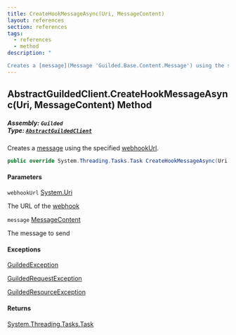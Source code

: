 ```yaml
---
title: CreateHookMessageAsync(Uri, MessageContent)
layout: references
section: references
tags:
  - references
  - method
description: "

Creates a [message](Message 'Guilded.Base.Content.Message') using the specified [webhookUrl](AbstractGuildedClient.CreateHookMessageAsync(Uri,MessageContent)#Guilded.AbstractGuildedClient.CreateHookMessageAsync(Uri,Guilded.Base.Content.MessageContent).webhookUrl 'Guilded.AbstractGuildedClient.CreateHookMessageAsync(Uri, Guilded.Base.Content.MessageContent).webhookUrl')."
---
```


## AbstractGuildedClient.CreateHookMessageAsync(Uri, MessageContent) Method
##### **Assembly:** `Guilded`<br/>**Type:** [`AbstractGuildedClient`](AbstractGuildedClient 'Guilded.AbstractGuildedClient')

Creates a [message](Message 'Guilded.Base.Content.Message') using the specified [webhookUrl](AbstractGuildedClient.CreateHookMessageAsync(Uri,MessageContent)#Guilded.AbstractGuildedClient.CreateHookMessageAsync(Uri,Guilded.Base.Content.MessageContent).webhookUrl 'Guilded.AbstractGuildedClient.CreateHookMessageAsync(Uri, Guilded.Base.Content.MessageContent).webhookUrl').

```csharp
public override System.Threading.Tasks.Task CreateHookMessageAsync(Uri webhookUrl, Guilded.Base.Content.MessageContent message);
```
#### Parameters

<a name='Guilded.AbstractGuildedClient.CreateHookMessageAsync(Uri,Guilded.Base.Content.MessageContent).webhookUrl'></a>

`webhookUrl` [System.Uri](https://docs.microsoft.com/en-us/dotnet/api/System.Uri 'System.Uri')

The URL of the [webhook](Webhook 'Guilded.Base.Servers.Webhook')

<a name='Guilded.AbstractGuildedClient.CreateHookMessageAsync(Uri,Guilded.Base.Content.MessageContent).message'></a>

`message` [MessageContent](MessageContent 'Guilded.Base.Content.MessageContent')

The message to send

#### Exceptions

[GuildedException](GuildedException 'Guilded.Base.GuildedException')

[GuildedRequestException](GuildedRequestException 'Guilded.Base.GuildedRequestException')

[GuildedResourceException](GuildedResourceException 'Guilded.Base.GuildedResourceException')

#### Returns
[System.Threading.Tasks.Task](https://docs.microsoft.com/en-us/dotnet/api/System.Threading.Tasks.Task 'System.Threading.Tasks.Task')